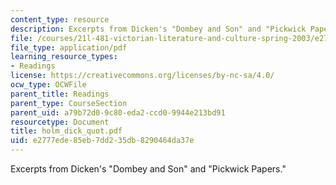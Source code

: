 ```yaml
---
content_type: resource
description: Excerpts from Dicken's "Dombey and Son" and "Pickwick Papers."
file: /courses/21l-481-victorian-literature-and-culture-spring-2003/e2777ede85eb7dd235db8290464da37e_holm_dick_quot.pdf
file_type: application/pdf
learning_resource_types:
- Readings
license: https://creativecommons.org/licenses/by-nc-sa/4.0/
ocw_type: OCWFile
parent_title: Readings
parent_type: CourseSection
parent_uid: a79b72d0-9c80-eda2-ccd0-9944e213bd91
resourcetype: Document
title: holm_dick_quot.pdf
uid: e2777ede-85eb-7dd2-35db-8290464da37e
---
```

Excerpts from Dicken's "Dombey and Son" and "Pickwick Papers."
